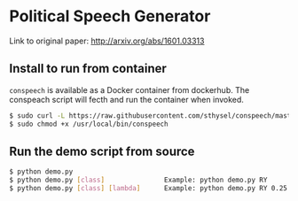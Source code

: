 # Political Speech Generator

Link to original paper: http://arxiv.org/abs/1601.03313


## Install to run from container
```conspeech``` is available as a Docker container from dockerhub.
The conspeach script will fecth and run the container when invoked.

``` sh
$ sudo curl -L https://raw.githubusercontent.com/sthysel/conspeech/master/conspeech > /usr/local/bin/conspeech
$ sudo chmod +x /usr/local/bin/conspeech
```


## Run the demo script from source
``` sh
$ python demo.py
$ python demo.py [class]               Example: python demo.py RY
$ python demo.py [class] [lambda]      Example: python demo.py RY 0.25
```
